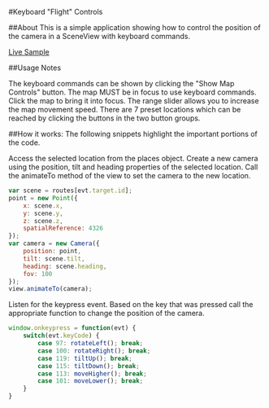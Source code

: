 #Keyboard "Flight" Controls

##About
This is a simple application showing how to control the position of the camera in a SceneView with keyboard commands.

[Live Sample](http://nhaney90.github.io/flight-controls/index.html)

##Usage Notes

The keyboard commands can be shown by clicking the "Show Map Controls" button. The map MUST be in focus to use keyboard commands. Click the map to bring it into focus. The range slider allows you to increase the map movement speed. There are 7 preset locations which can be reached by clicking the buttons in the two button groups.

##How it works:
The following snippets highlight the important portions of the code.

Access the selected location from the places object. Create a new camera using the position, tilt and heading properties of the selected location. Call the animateTo method of the view to set the camera to the new location.
```javascript
var scene = routes[evt.target.id];
point = new Point({
	x: scene.x,
	y: scene.y,
	z: scene.z,
	spatialReference: 4326
});		
var camera = new Camera({
	position: point,
	tilt: scene.tilt,
	heading: scene.heading,
	fov: 100
});
view.animateTo(camera);
```
Listen for the keypress event. Based on the key that was pressed call the appropriate function to change the position of the camera.
```javascript
window.onkeypress = function(evt) {
	switch(evt.keyCode) {
		case 97: rotateLeft(); break;
		case 100: rotateRight(); break;
		case 119: tiltUp(); break;
		case 115: tiltDown(); break;
		case 113: moveHigher(); break;
		case 101: moveLower(); break;
	}
}
```

